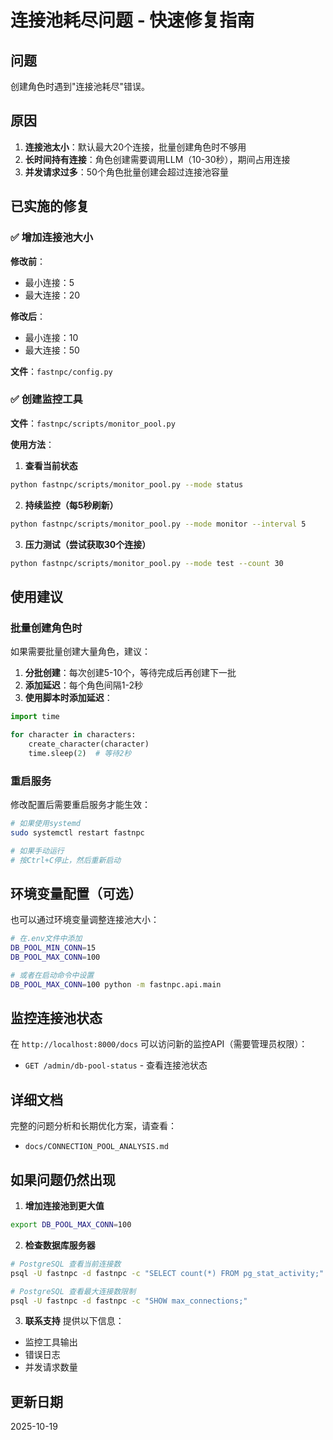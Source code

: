# 连接池耗尽问题 - 快速修复指南

## 问题

创建角色时遇到"连接池耗尽"错误。

## 原因

1. **连接池太小**：默认最大20个连接，批量创建角色时不够用
2. **长时间持有连接**：角色创建需要调用LLM（10-30秒），期间占用连接
3. **并发请求过多**：50个角色批量创建会超过连接池容量

## 已实施的修复

### ✅ 增加连接池大小

**修改前**：
- 最小连接：5
- 最大连接：20

**修改后**：
- 最小连接：10
- 最大连接：50

**文件**：`fastnpc/config.py`

### ✅ 创建监控工具

**文件**：`fastnpc/scripts/monitor_pool.py`

**使用方法**：

1. **查看当前状态**
```bash
python fastnpc/scripts/monitor_pool.py --mode status
```

2. **持续监控（每5秒刷新）**
```bash
python fastnpc/scripts/monitor_pool.py --mode monitor --interval 5
```

3. **压力测试（尝试获取30个连接）**
```bash
python fastnpc/scripts/monitor_pool.py --mode test --count 30
```

## 使用建议

### 批量创建角色时

如果需要批量创建大量角色，建议：

1. **分批创建**：每次创建5-10个，等待完成后再创建下一批
2. **添加延迟**：每个角色间隔1-2秒
3. **使用脚本时添加延迟**：

```python
import time

for character in characters:
    create_character(character)
    time.sleep(2)  # 等待2秒
```

### 重启服务

修改配置后需要重启服务才能生效：

```bash
# 如果使用systemd
sudo systemctl restart fastnpc

# 如果手动运行
# 按Ctrl+C停止，然后重新启动
```

## 环境变量配置（可选）

也可以通过环境变量调整连接池大小：

```bash
# 在.env文件中添加
DB_POOL_MIN_CONN=15
DB_POOL_MAX_CONN=100

# 或者在启动命令中设置
DB_POOL_MAX_CONN=100 python -m fastnpc.api.main
```

## 监控连接池状态

在 `http://localhost:8000/docs` 可以访问新的监控API（需要管理员权限）：

- `GET /admin/db-pool-status` - 查看连接池状态

## 详细文档

完整的问题分析和长期优化方案，请查看：
- `docs/CONNECTION_POOL_ANALYSIS.md`

## 如果问题仍然出现

1. **增加连接池到更大值**
```bash
export DB_POOL_MAX_CONN=100
```

2. **检查数据库服务器**
```bash
# PostgreSQL 查看当前连接数
psql -U fastnpc -d fastnpc -c "SELECT count(*) FROM pg_stat_activity;"

# PostgreSQL 查看最大连接数限制
psql -U fastnpc -d fastnpc -c "SHOW max_connections;"
```

3. **联系支持**
提供以下信息：
- 监控工具输出
- 错误日志
- 并发请求数量

## 更新日期

2025-10-19

